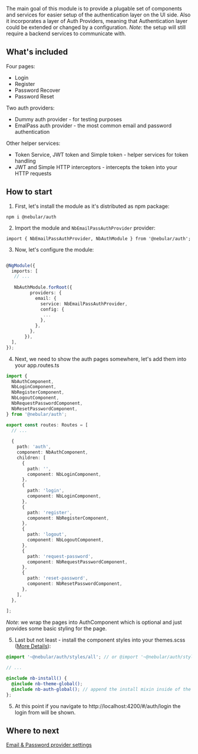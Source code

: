 The main goal of this module is to provide a plugable set of components and services for easier setup of the authentication layer on the UI side. 
Also it incorporates a layer of Auth Providers, meaning that Authentication layer could be extended or changed by a configuration.
*Note*: the setup will still require a backend services to communicate with.

## What's included

Four pages:
  - Login
  - Register
  - Password Recover
  - Password Reset
  
  
Two auth providers:
  - Dummy auth provider - for testing purposes
  - EmalPass auth provider - the most common email and password authentication
    
Other helper services:
  - Token Service, JWT token and Simple token - helper services for token handling
  - JWT and Simple HTTP interceptors - intercepts the token into your HTTP requests
  

## How to start

1) First, let's install the module as it's distributed as npm package:

`npm i @nebular/auth`
    
2) Import the module and `NbEmailPassAuthProvider` provider:

`import { NbEmailPassAuthProvider, NbAuthModule } from '@nebular/auth';`

3) Now, let's configure the module:

```typescript

@NgModule({
  imports: [
   // ...
    
   NbAuthModule.forRoot({
         providers: {
           email: {
             service: NbEmailPassAuthProvider,
             config: {
              ...
             },
           },
         },
       }), 
  ],
});

```

4) Next, we need to show the auth pages somewhere, let's add them into your app.routes.ts


```typescript
import {
  NbAuthComponent,
  NbLoginComponent,
  NbRegisterComponent,
  NbLogoutComponent,
  NbRequestPasswordComponent,
  NbResetPasswordComponent,
} from '@nebular/auth';

export const routes: Routes = [
  // ... 
  
  {
    path: 'auth',
    component: NbAuthComponent,
    children: [
      {
        path: '',
        component: NbLoginComponent,
      },
      {
        path: 'login',
        component: NbLoginComponent,
      },
      {
        path: 'register',
        component: NbRegisterComponent,
      },
      {
        path: 'logout',
        component: NbLogoutComponent,
      },
      {
        path: 'request-password',
        component: NbRequestPasswordComponent,
      },
      {
        path: 'reset-password',
        component: NbResetPasswordComponent,
      },
    ],
  },
  
];
```
*Note*: we wrap the pages into AuthComponent which is optional and just provides some basic styling for the page.

5) Last but not least - install the component styles into your themes.scss ([More Details](/#/docs/guides/enabling-theme-system)):

```scss
@import '~@nebular/auth/styles/all'; // or @import '~@nebular/auth/styles/{theme-name}';

// ... 

@include nb-install() {
  @include nb-theme-global();
  @include nb-auth-global(); // append the install mixin inside of the nb-install
};

```

5) At this point if you navigate to http://localhost:4200/#/auth/login the login from will be shown.


## Where to next

[Email & Password provider settings](#/docs/auth/email--password-provider)

